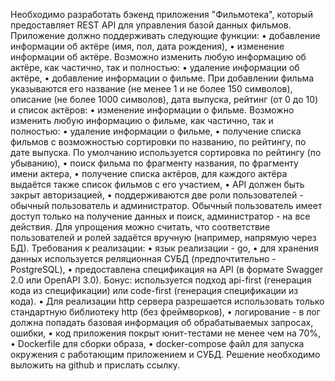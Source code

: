 Необходимо разработать бэкенд приложения "Фильмотека", который предоставляет REST API для управления базой данных фильмов.
Приложение должно поддерживать следующие функции:
• добавление информации об актёре (имя, пол, дата рождения),
• изменение информации об актёре.
Возможно изменить любую информацию об актёре, как частично, так и полностью:
• удаление информации об актёре,
• добавление информации о фильме.
При добавлении фильма указываются его название (не менее 1 и не более 150 символов), описание (не более 1000 символов), дата выпуска, рейтинг (от 0 до 10) и список актёров:
• изменение информации о фильме.
Возможно изменить любую информацию о фильме, как частично, так и полностью:
• удаление информации о фильме,
• получение списка фильмов с возможностью сортировки по названию, по рейтингу, по дате выпуска. По умолчанию используется сортировка по рейтингу (по убыванию),
• поиск фильма по фрагменту названия, по фрагменту имени актера,
• получение списка актёров, для каждого актёра выдаётся также список фильмов с его участием,
• API должен быть закрыт авторизацией,
• поддерживаются две роли пользователей - обычный пользователь и администратор. Обычный пользователь имеет доступ только на получение данных и поиск, администратор - на все действия. Для упрощения можно считать, что соответствие пользователей и ролей задаётся вручную (например, напрямую через БД).
Требования к реализации:
• язык реализации - go,
• для хранения данных используется реляционная СУБД (предпочтительно - PostgreSQL),
• предоставлена спецификация на АРІ (в формате Swagger 2.0 или ОрепАРІ 3.0).
Бонус: используется подход api-first (генерация кода из спецификации) или code-first (генерация спецификации из кода).
• Для реализации http сервера разрешается использовать только стандартную библиотеку http (без фреймворков),
• логирование - в лог должна попадать базовая информация об обрабатываемых запросах, ошибки,
• код приложения покрыт юнит-тестами не менее чем на 70%,
• Dockerfile для сборки образа,
• docker-compose файл для запуска окружения с работающим приложением и СУБД.
Решение необходимо выложить на github и прислать ссылку.
